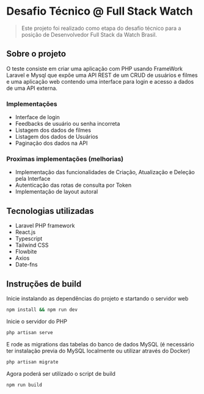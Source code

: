 # Desafio Técnico @ Full Stack Watch

> Este projeto foi realizado como etapa do desafio técnico para a posição de Desenvolvedor Full Stack da Watch Brasil.

## Sobre o projeto

O teste consiste em criar uma aplicação com PHP usando FrameWork Laravel e Mysql que expõe uma API REST de um CRUD de usuários e filmes e uma aplicação web contendo uma interface para login e acesso a dados de uma API externa.

### Implementações

-   Interface de login
-   Feedbacks de usuário ou senha incorreta
-   Listagem dos dados de filmes
-   Listagem dos dados de Usuários
-   Paginação dos dados na API

### Proximas implementações (melhorias)

-   Implementação das funcionalidades de Criação, Atualização e Deleção pela Interface
-   Autenticação das rotas de consulta por Token
-   Implementação de layout autoral

## Tecnologias utilizadas

-   Laravel PHP framework
-   React.js
-   Typescript
-   Tailwind CSS
-   Flowbite
-   Axios
-   Date-fns

## Instruções de build

Inicie instalando as dependências do projeto e startando o servidor web

```bash
npm install && npm run dev
```

Inicie o servidor do PHP

```bash
php artisan serve
```

E rode as migrations das tabelas do banco de dados MySQL (é necessário ter instalação previa do MySQL localmente ou utilizar através do Docker)

```bash
php artisan migrate
```

Agora poderá ser utilizado o script de build

```bash
npm run build
```
